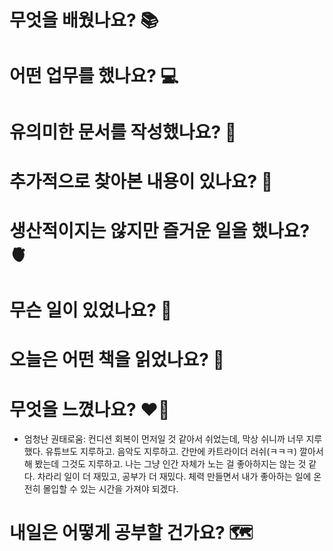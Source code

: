 # 무엇을 배웠나요? 📚

# 어떤 업무를 했나요? 💻

# 유의미한 문서를 작성했나요? 📝

# 추가적으로 찾아본 내용이 있나요? 🌊

# 생산적이지는 않지만 즐거운 일을 했나요? 🫀

# 무슨 일이 있었나요? 🧳

# 오늘은 어떤 책을 읽었나요? 📖

# 무엇을 느꼈나요? ❤️‍🔥
- 엄청난 권태로움: 컨디션 회복이 먼저일 것 같아서 쉬었는데, 막상 쉬니까 너무 지루했다. 유튜브도 지루하고. 음악도 지루하고. 간만에 카트라이더 러쉬(ㅋㅋㅋ) 깔아서 해 봤는데 그것도 지루하고. 나는 그냥 인간 자체가 노는 걸 좋아하지는 않는 것 같다. 차라리 일이 더 재밌고, 공부가 더 재밌다. 체력 만들면서 내가 좋아하는 일에 온전히 몰입할 수 있는 시간을 가져야 되겠다.

# 내일은 어떻게 공부할 건가요? 🗺